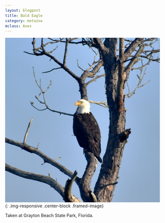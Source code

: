 ```yaml
---
layout: blogpost
title: Bald Eagle
category: metazoa
mclass: Aves
---
```


![Bald Eagle](/images/20171013_bald_eagle_small.jpg){: .img-responsive .center-block .framed-image}

Taken at Grayton Beach State Park, Florida.
